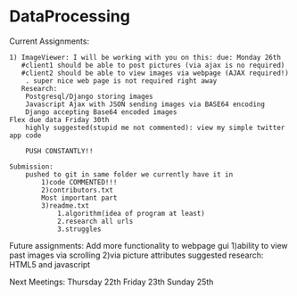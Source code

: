 # DataProcessing

Current Assignments:
	
	1) ImageViewer: I will be working with you on this: due: Monday 26th
	   #client1 should be able to post pictures (via ajax is no required)
	   #client2 should be able to view images via webpage (AJAX required!)
	   	. super nice web page is not required right away
	   Research:
		Postgresql/Django storing images
		Javascript Ajax with JSON sending images via BASE64 encoding
		Django accepting Base64 encoded images
	Flex due data Friday 30th
		highly suggested(stupid me not commented): view my simple twitter app code
		
		PUSH CONSTANTLY!!
	
	Submission:
		pushed to git in same folder we currently have it in
			1)code COMMENTED!!!
			2)contributors.txt
			Most important part
			3)readme.txt
				1.algorithm(idea of program at least)
				2.research all urls
				3.struggles
Future assignments:
	Add more functionality to webpage gui
		1)ability to view past images via scrolling
		2)via picture attributes
		suggested research:
			HTML5 and javascript

Next Meetings:
	Thursday 22th
	Friday 23th
	Sunday 25th
